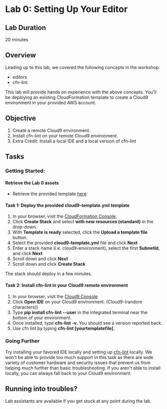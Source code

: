 # Lab 0: Setting Up Your Editor

## Lab Duration

20 minutes

## Overview

Leading up to this lab, we covered the following concepts in the workshop:

* editors
* cfn-lint

This lab will provide hands on experience with the above concepts. You'll be deploying an existing CloudFormation template to create a Cloud9 environment in your provided AWS account. 

## Objective

1. Create a remote Cloud9 environment.
2. Install cfn-lint on your remote Cloud9 environment.
3. Extra Credit: Install a local IDE and a local version of cfn-lint

## Tasks

### Getting Started:

#### Retrieve the Lab 0 assets

* Retrieve the provided template [here](https://s3.amazonaws.com/ee-assets-prod-us-east-1/modules/5ee8cdaf5ec342fb8e67ccfc2ea0ab46/v1/cloud9-template.yml)

#### Task 1: Deploy the provided cloud9-template.yml template

1. In your browser, visit the [CloudFormation Console](https://us-west-2.console.aws.amazon.com/cloudformation/home?region=us-west-2#/stacks).
2. Click **Create Stack** and select **with new resources (standard)** in the drop-down.
3. With **Template is ready** selected, click the **Upload a template file** button.
4. Select the provided **cloud9-template.yml** file and click **Next**
5. Enter a stack name (i.e. cloud9-environment), select the first **SubnetId**, and click **Next**
6. Scroll down and click **Next**
7. Scroll down and click **Create Stack**

The stack should deploy in a few minutes.

#### Task 2: Install cfn-lint in your Cloud9 remote environment

1. In your browser, visit the [Cloud9 Console](https://us-west-2.console.aws.amazon.com/cloud9/home#)
2. Click **Open IDE** on your Cloud9 environment. (Cloud9-(random characters))
3. Type **pip install cfn-lint --user** in the integrated terminal near the bottom of your environment. 
4. Once installed, type **cfn-lint -v**. You should see a version reported back.
5. Use cfn lint by typing **cfn-lint [yourtemplatefile]**.

### Going Further

Try installing your favored IDE locally and setting up [cfn-lint](https://github.com/aws-cloudformation/cfn-python-lint) locally. We won't be able to provide too much support in this task as there are wide variety of customer hardware and security issues that prevent us from helping much further than basic troubleshooting. If you aren't able to install locally, you can always fall back to your Cloud9 environment.

## Running into troubles?

Lab assistants are available if you get stuck at any point during the lab.